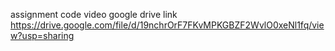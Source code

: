 assignment code video google drive link
https://drive.google.com/file/d/19nchrOrF7FKvMPKGBZF2WvlO0xeNl1fq/view?usp=sharing
